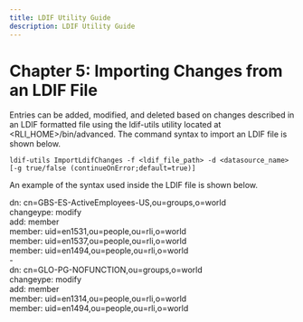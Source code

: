 ```yaml
---
title: LDIF Utility Guide
description: LDIF Utility Guide
---
```


# Chapter 5: Importing Changes from an LDIF File

Entries can be added, modified, and deleted based on changes described in an LDIF formatted file using the ldif-utils utility located at <RLI_HOME>/bin/advanced. The command syntax to import an LDIF file is shown below.


`ldif-utils ImportLdifChanges -f <ldif_file_path> -d <datasource_name>  [-g true/false (continueOnError;default=true)]`

An example of the syntax used inside the LDIF file is shown below.

dn: cn=GBS-ES-ActiveEmployees-US,ou=groups,o=world
<br>changeype: modify
<br>add: member
<br>member: uid=en1531,ou=people,ou=rli,o=world
<br>member: uid=en1537,ou=people,ou=rli,o=world
<br>member: uid=en1494,ou=people,ou=rli,o=world
<br>-
<br>dn: cn=GLO-PG-NOFUNCTION,ou=groups,o=world
<br>changeype: modify
<br>add: member
<br>member: uid=en1314,ou=people,ou=rli,o=world
<br>member: uid=en1494,ou=people,ou=rli,o=world

